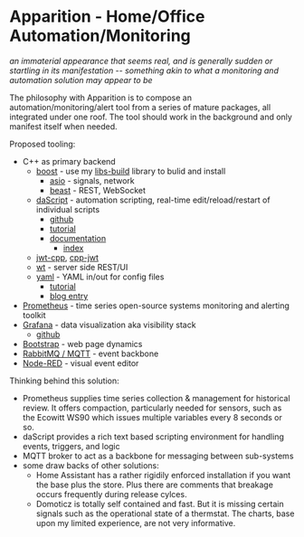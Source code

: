 # Apparition - Home/Office Automation/Monitoring

_an immaterial appearance that seems real, and is generally sudden or startling in its manifestation -- something akin to what a monitoring and automation solution may appear to be_

The philosophy with Apparition is to compose an automation/monitoring/alert tool from a series of mature packages, all integrated under one roof.  The tool should work in the background and only manifest itself when needed.

Proposed tooling:
* C++ as primary backend
  * [boost](https://www.boost.org/) - use my [libs-build](https://github.com/rburkholder/libs-build) library to bulid and install
    * [asio](https://www.boost.org/doc/libs/1_82_0/doc/html/boost_asio.html) - signals, network
    * [beast](https://www.boost.org/doc/libs/1_82_0/libs/beast/doc/html/index.html) - REST, WebSocket
  * [daScript](https://dascript.org/) - automation scripting, real-time edit/reload/restart of individual scripts
    * [github](https://github.com/GaijinEntertainment/daScript)
    * [tutorial](https://github.com/GaijinEntertainment/daScript/blob/master/examples/tutorial/tutorial01.cpp)
    * [documentation](https://dascript.org/doc/index.html)
      * [index](https://dascript.org/doc/genindex.html)
  * [jwt-cpp](https://thalhammer.github.io/jwt-cpp/), [cpp-jwt](https://github.com/arun11299/cpp-jwt)
  * [wt](https://www.webtoolkit.eu/wt) - server side REST/UI
  * [yaml](https://github.com/jbeder/yaml-cpp) - YAML in/out for config files
    * [tutorial](https://github.com/jbeder/yaml-cpp/wiki/Tutorial)
    * [blog entry](https://www.fatalerrors.org/a/c-read-and-write-yaml-configuration-file.html)
* [Prometheus](https://prometheus.io/docs/introduction/overview/) - time series open-source systems monitoring and alerting toolkit
* [Grafana](https://grafana.com/) - data visualization aka visibility stack
  * [github](https://github.com/grafana/grafana)
* [Bootstrap](https://getbootstrap.com/) - web page dynamics
* [RabbitMQ / MQTT](https://www.rabbitmq.com/mqtt.html) - event backbone
* [Node-RED](https://nodered.org/) - visual event editor

Thinking behind this solution:

* Prometheus supplies time series collection & management for historical review.  It offers compaction, particularly needed for sensors, such as the Ecowitt WS90 which issues multiple variables every 8 seconds or so.
* daScript provides a rich text based scripting environment for handling events, triggers, and logic
* MQTT broker to act as a backbone for messaging between sub-systems
* some draw backs of other solutions:
  * Home Assistant has a rather rigidily enforced installation if you want the base plus the store.  Plus there are comments that breakage occurs frequently during release cylces.
  * Domoticz is totally self contained and fast.  But it is missing certain signals such as the operational state of a thermstat.  The charts, base upon my limited experience, are not very informative.
